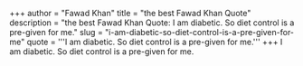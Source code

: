 +++
author = "Fawad Khan"
title = "the best Fawad Khan Quote"
description = "the best Fawad Khan Quote: I am diabetic. So diet control is a pre-given for me."
slug = "i-am-diabetic-so-diet-control-is-a-pre-given-for-me"
quote = '''I am diabetic. So diet control is a pre-given for me.'''
+++
I am diabetic. So diet control is a pre-given for me.
